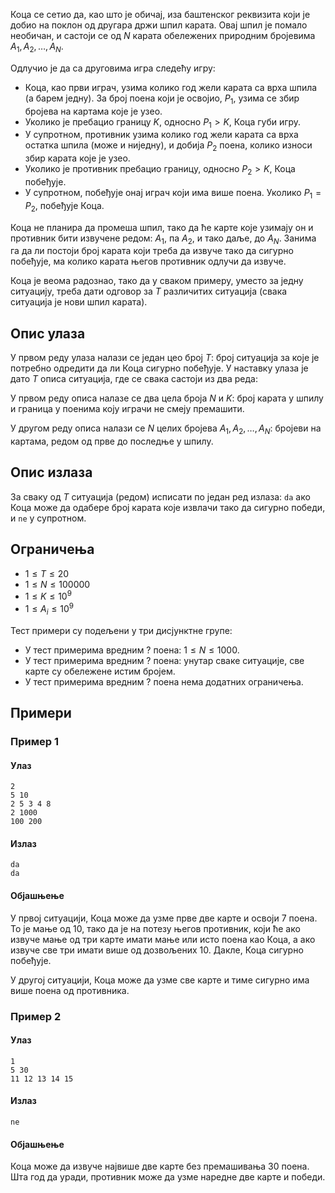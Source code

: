 Коца се сетио да, као што је обичај, иза баштенског реквизита који је добио на поклон од другара држи шпил карата. Овај шпил је помало необичан, и састоји се од $N$ карата обележених природним бројевима
$A_1, A_2, \dots, A_N$.

Одлучио је да са друговима игра следећу игру:

* Коца, као први играч, узима колико год жели карата са врха шпила (а барем једну). За број поена који је освојио, $P_1$, узима се збир бројева на картама које је узео.
* Уколико је пребацио границу $K$, односно $P_1 > K$, Коца губи игру.
* У супротном, противник узима колико год жели карата са врха остатка шпила (може и ниједну), и добија $P_2$ поена, колико износи збир карата које је узео.
* Уколико је противник пребацио границу, односно $P_2 > K$, Коца побеђује.
* У супротном, побеђује онај играч који има више поена. Уколико $P_1 = P_2$, побеђује Коца.

Коца не планира да промеша шпил, тако да ће карте које узимају он и противник бити извучене редом: $A_1$, па $A_2$, и тако даље, до $A_N$. Занима га да ли постоји број карата који треба да извуче тако да сигурно побеђује, ма колико карата његов противник одлучи да извуче.

Коца је веома радознао, тако да у сваком примеру, уместо за једну ситуацију, треба дати одговор за $T$ различитих ситуација (свака ситуација је нови шпил карата).

## Опис улаза
У првом реду улаза налази се један цео броj $T$: број ситуација за које је потребно одредити да ли Коца сигурно побеђује. У наставку улаза је дато $T$ описа ситуација, где се свака састоји из два реда:

У првом реду описа налазе се два цела броја $N$ и $K$: број карата у шпилу и граница у поенима коју играчи не смеју премашити.

У другом реду описа налази се $N$ целих бројева $A_1, A_2, \dots, A_N$: бројеви на картама, редом од прве до последње у шпилу.

## Опис излаза
За сваку од $T$ ситуација (редом) исписати по један ред излаза: `da` ако Коца може да одабере број карата које извлачи тако да сигурно победи, и `ne` у супротном.

## Ограничења
* $1 \leq T \leq 20$
* $1 \leq N \leq 100000$
* $1 \leq K \leq 10^9$
* $1 \leq A_i \leq 10^9$

Тест примери су подељени у три дисјунктнe групe:

* У тест примерима вредним $?$ поена: $1 \leq N \leq 1000$.
* У тест примерима вредним $?$ поена: унутар сваке ситуације, све карте су обележене истим бројем.
* У тест примерима вредним $?$ поена нема додатних ограничења.

## Примери
### Пример 1
#### Улаз
```
2
5 10
2 5 3 4 8
2 1000
100 200
```

#### Излаз
```
da
da
```

#### Објашњење
У првој ситуацији, Коца може да узме прве две карте и освоји $7$ поена. То је мање од $10$, тако да је на потезу његов противник, који ће ако извуче мање од три карте имати мање или исто поена као Коца, а
ако извуче све три имати више од дозвољених $10$. Дакле, Коца сигурно побеђује.

У другој ситуацији, Коца може да узме све карте и тиме сигурно има више поена од противника.

### Пример 2
#### Улаз
```
1
5 30
11 12 13 14 15
```

#### Излаз
```
ne
```

#### Објашњење
Коца може да извуче највише две карте без премашивања $30$ поена. Шта год да уради, противник може да узме наредне две карте и победи.
